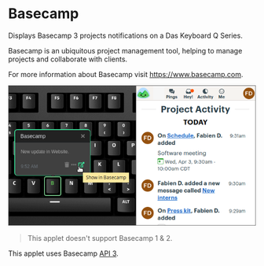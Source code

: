 # Basecamp

Displays Basecamp 3 projects notifications on a Das Keyboard Q Series.

Basecamp is an ubiquitous project management tool, helping to manage
projects and collaborate with clients.

For more information about Basecamp visit <https://www.basecamp.com>.

![Basecamp applet on a Das Keyboard Q](assets/image.png "Das Keyboard Basecamp applet")

> This applet doesn't support Basecamp 1 & 2.

This applet uses Basecamp [API 3](https://github.com/basecamp/bc3-api).